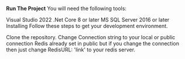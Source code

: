 **Run The Project**
You will need the following tools:

Visual Studio 2022
.Net Core 8 or later
MS SQL Server 2016 or later
Installing
Follow these steps to get your development environment.

Clone the repository.
Change Connection string to your local or public connection
Redis already set in public but if you change the connection then just change RedisURL: 'link' to your redis server.
